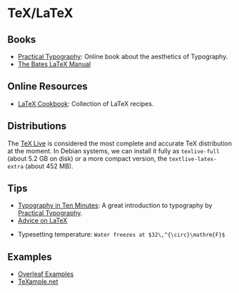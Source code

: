 TeX/LaTeX
=========

Books
-----

 - [Practical Typography][practical-typography]:
   Online book about the aesthetics of Typography.
 - [The Bates LaTeX Manual](https://www.bates.edu/mathematics/resources/latex-manual/)

[practical-typography]:	http://practicaltypography.com/


Online Resources
----------------

 - [LaTeX Cookbook](https://latex-cookbook.net/):
   Collection of LaTeX recipes.


Distributions
-------------

The [TeX Live](http://tug.org/texlive/) is considered the most complete and
accurate TeX distribution at the moment.  In Debian systems, we can install it
fully as `texlive-full` (about 5.2 GB on disk) or a more compact version, the
`textlive-latex-extra` (about 452 MB).


Tips
----

 - [Typography in Ten Minutes][typography-article]:
   A great introduction to typography by [Practical Typography][practical-typography].
 - [Advice on LaTeX](https://github.com/dspinellis/latex-advice)


[typography-article]:	http://practicaltypography.com/typography-in-ten-minutes.html

 - Typesetting temperature:
 `Water freezes at $32\,^{\circ}\mathrm{F}$`


Examples
--------

 - [Overleaf Examples](https://www.overleaf.com/latex/examples/)
 - [TeXample.net](http://texample.net/)
